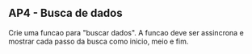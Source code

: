 ## AP4 - Busca de dados

Crie uma funcao para "buscar dados". A funcao deve ser assincrona e mostrar cada passo da busca como inicio, meio e fim.